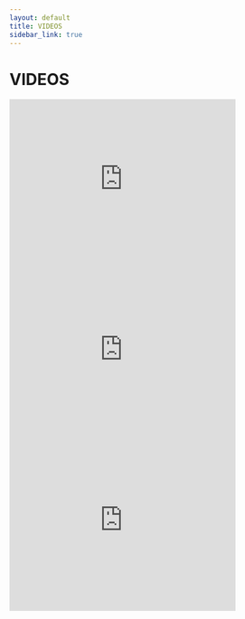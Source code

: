 ```yaml
---
layout: default
title: VIDEOS
sidebar_link: true
---
```

<div class="media-wrap">
<h1 class="page-title">VIDEOS</h1>

<div class="media">
  <div class="media__video">
    <iframe src="https://player.vimeo.com/video/193272107?wmode=transparent" type="text/html" width="400" height="302" frameborder="0" allowfullscreen></iframe>
  </div>
</div>

<div class="media">
  <div class="media__video">
    <iframe src="https://player.vimeo.com/video/197143324?wmode=transparent" type="text/html" width="400" height="302" frameborder="0" allowfullscreen></iframe>
  </div>
</div>

<div class="media">
  <div class="media__video">
    <iframe src="https://player.vimeo.com/video/193272836?wmode=transparent" type="text/html" width="400" height="302" frameborder="0" allowfullscreen></iframe>
  </div>
</div>
</div>
<!--
<section class="gallery">
	<div class="embed-responsive embed-responsive-16by9 gallery-video">
		<iframe class="embed-responsive-item" src="https://player.vimeo.com/video/193272107?color=ffffff&title=0&byline=0&portrait=0" frameborder="0" webkitallowfullscreen mozallowfullscreen allowfullscreen></iframe>
	</div>
</section>
-->